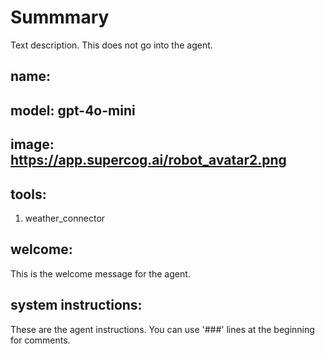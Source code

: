 # Summmary

Text description. This does not go into the agent.

## name: <agent name>
## model: gpt-4o-mini
## image: https://app.supercog.ai/robot_avatar2.png
## tools:
1. weather_connector

## welcome:
This is the welcome message for the agent.

## system instructions:
These are the agent instructions. You can use '###' lines at the beginning for
comments.

